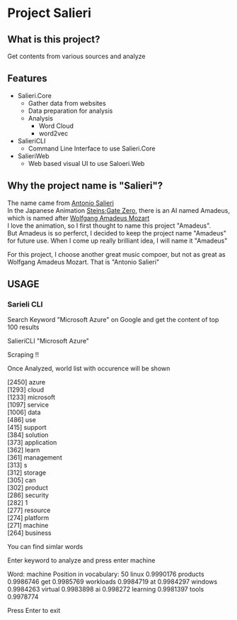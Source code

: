 # Project Salieri
## What is this project?
Get contents from various sources and analyze

## Features
- Salieri.Core
  - Gather data from websites
  - Data preparation for analysis
  - Analysis
    - Word Cloud
    - word2vec
- SalieriCLI
  - Command Line Interface to use Salieri.Core
- SalieriWeb
  - Web based visual UI to use Saloeri.Web
## Why the project name is "Salieri"?
The name came from [Antonio Salieri](https://ja.wikipedia.org/wiki/%E3%82%A2%E3%83%B3%E3%83%88%E3%83%8B%E3%82%AA%E3%83%BB%E3%82%B5%E3%83%AA%E3%82%A8%E3%83%AA)  
In the Japanese Animation [Steins;Gate Zero](http://steinsgate0-anime.com/), there is an AI named Amadeus, which is named after [Wolfgang Amadeus Mozart](https://ja.wikipedia.org/wiki/%E3%83%B4%E3%82%A9%E3%83%AB%E3%83%95%E3%82%AC%E3%83%B3%E3%82%B0%E3%83%BB%E3%82%A2%E3%83%9E%E3%83%87%E3%82%A6%E3%82%B9%E3%83%BB%E3%83%A2%E3%83%BC%E3%83%84%E3%82%A1%E3%83%AB%E3%83%88)  
I love the animation, so I first thought to name this project "Amadeus".  
But Amadeus is so perferct, I decided to keep the project name "Amadeus" for future use. When I come up really brilliant idea, I will name it "Amadeus"  

For this project, I choose another great music compoer, but not as great as Wolfgang Amadeus Mozart. That is "Antonio Salieri"  

## USAGE
### Sarieli CLI
Search Keyword "Microsoft Azure" on Google and get the content of top 100 results  

SalieriCLI "Microsoft Azure"  





Scraping !!

Once Analyzed, world list with occurence will be shown  

[2450]  azure  
[1293]  cloud  
[1233]  microsoft  
[1097]  service  
[1006]  data  
[486]   use  
[415]   support  
[384]   solution  
[373]   application  
[362]   learn  
[361]   management  
[313]   s  
[312]   storage  
[305]   can  
[302]   product  
[286]   security  
[282]   1  
[277]   resource  
[274]   platform  
[271]   machine  
[264]   business  

You can find simlar words

Enter keyword to analyze and press enter
machine

Word: machine  Position in vocabulary: 50
linux   0.9990176
products        0.9986746
get     0.9985769
workloads       0.9984719
at      0.9984297
windows 0.9984263
virtual 0.9983898
ai      0.998272
learning        0.9981397
tools   0.9978774

Press Enter to exit
